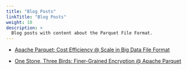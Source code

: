 ```yaml
---
title: "Blog Posts"
linkTitle: "Blog Posts"
weight: 10
description: >
  Blog posts with content about the Parquet File Format.
---
```


* [Apache Parquet: Cost Efficiency @ Scale in Big Data File Format](https://eng.uber.com/cost-efficiency-big-data/)

* [One Stone, Three Birds: Finer-Grained Encryption @ Apache Parquet](https://eng.uber.com/one-stone-three-birds-finer-grained-encryption-apache-parquet/)
